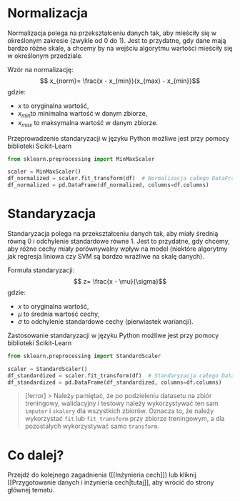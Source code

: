 # Normalizacja

Normalizacja polega na przekształceniu danych tak, aby mieściły się w określonym zakresie (zwykle od 0 do 1). Jest to przydatne, gdy dane mają bardzo różne skale, a chcemy by na wejściu algorytmu wartości mieściły się w określonym przedziale.

Wzór na normalizację:
$$
x_{norm}= \frac{x - x_{min}}{x_{max} - x_{min}}​​
$$
gdzie:
- $x$ to oryginalna wartość,
- $x_{min}$​ to minimalna wartość w danym zbiorze,
- $x_{max}$ to maksymalna wartość w danym zbiorze.

Przeprowadzenie standaryzacji w języku Python możliwe jest przy pomocy biblioteki Scikit-Learn

```Python
from sklearn.preprocessing import MinMaxScaler

scaler = MinMaxScaler()
df_normalized = scaler.fit_transform(df)  # Normalizacja całego DataFrame
df_normalized = pd.DataFrame(df_normalized, columns=df.columns)

```

# Standaryzacja

Standaryzacja polega na przekształceniu danych tak, aby miały średnią równą 0 i odchylenie standardowe równe 1. Jest to przydatne, gdy chcemy, aby różne cechy miały porównywalny wpływ na model (niektóre algorytmy jak regresja liniowa czy SVM są bardzo wrażliwe na skalę danych). 

Formuła standaryzacji:
$$
z= \frac{x - \mu}{\sigma}​
$$
gdzie:
- $x$ to oryginalna wartość,
- $\mu$ to średnia wartość cechy,
- $\sigma$ to odchylenie standardowe cechy (pierwiastek wariancji).

Zastosowanie standaryzacji w języku Python możliwe jest przy pomocy biblioteki Scikit-Learn
```Python
from sklearn.preprocessing import StandardScaler

scaler = StandardScaler()
df_standardized = scaler.fit_transform(df)  # Standaryzacja całego DataFrame
df_standardized = pd.DataFrame(df_standardized, columns=df.columns)
```

> [!error] > Należy pamiętać, że po podzieleniu datasetu na zbiór treningowy, walidacyjny i testowy należy wykorzystywać ten sam `imputer` i `skalery` dla wszystkich zbiorów. Oznacza to, że należy wykorzystać `fit` lub `fit_transform` przy zbiorze treningowym, a dla pozostałych wykorzystywać samo `transform`.

# Co dalej?
Przejdź do kolejnego zagadnienia ([[Inżynieria cech]]) lub kliknij [[Przygotowanie danych i inżynieria cech|tutaj]], aby wrócić do strony głównej tematu.